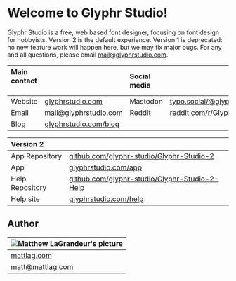 # Welcome to Glyphr Studio!
Glyphr Studio is a free, web based font designer, focusing on font design for hobbyists. 
Version 2 is the default experience. Version 1 is deprecated: no new feature work will happen here, but we may fix major bugs.
For any and all questions, please email [mail@glyphrstudio.com](mailto:mail@glyphrstudio.com).

| Main contact &nbsp; &nbsp; | &nbsp; | Social media &nbsp; | &nbsp; |
| :-- | :-- | :-- | :-- |
| Website | [glyphrstudio.com](https://www.glyphrstudio.com) | Mastodon | <a rel="me" href="https://typo.social/@glyphrstudio">typo.social/@glyphrstudio</a> |
| Email | [mail@glyphrstudio.com](mailto:mail@glyphrstudio.com) | Reddit | [reddit.com/r/GlyphrStudio](https://www.reddit.com/r/GlyphrStudio/) |
| Blog | [glyphrstudio.com/blog](https://www.glyphrstudio.com/blog/) | &nbsp; | &nbsp; |

| Version 2 | &nbsp; |
| :-- | :-- |
| App Repository | [github.com/glyphr-studio/Glyphr-Studio-2](https://github.com/glyphr-studio/Glyphr-Studio-2) |
| App | [glyphrstudio.com/app](https://www.glyphrstudio.com/app) |
| Help Repository | [github.com/glyphr-studio/Glyphr-Studio-2-Help](https://github.com/glyphr-studio/Glyphr-Studio-2-Help) |
| Help site &nbsp; | [glyphrstudio.com/help](https://www.glyphrstudio.com/help/) |

## Author
| ![Matthew LaGrandeur's picture](https://1.gravatar.com/avatar/f6f7b963adc54db7e713d7bd5f4903ec?s=70) |
|---|
| [mattlag.com](https://mattlag.com/) |
| [matt@mattlag.com](mailto:matt@mattlag.com) |
